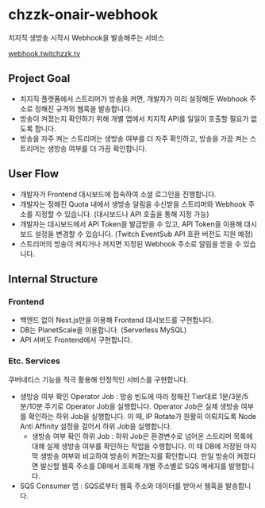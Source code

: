 # chzzk-onair-webhook
치지직 생방송 시작시 Webhook을 발송해주는 서비스

[webhook.twitchzzk.tv](https://webhook.twitchzzk.tv)

## Project Goal
- 치지직 플랫폼에서 스트리머가 방송을 켜면, 개발자가 미리 설정해둔 Webhook 주소로 정해진 규격의 웹훅을 발송합니다.
- 방송이 켜졌는지 확인하기 위해 개별 앱에서 치지직 API를 일일이 호출할 필요가 없도록 합니다.
- 방송을 자주 켜는 스트리머는 생방송 여부를 더 자주 확인하고, 방송을 가끔 켜는 스트리머는 생방송 여부를 더 가끔 확인합니다.

## User Flow
- 개발자가 Frontend 대시보드에 접속하여 소셜 로그인을 진행합니다.
- 개발자는 정해진 Quota 내에서 생방송 알림을 수신받을 스트리머와 Webhook 주소를 지정할 수 있습니다. (대시보드나 API 호출을 통해 지정 가능)
- 개발자는 대시보드에서 API Token을 발급받을 수 있고, API Token을 이용해 대시보드 설정을 변경할 수 있습니다. (Twitch EventSub API 호환 버전도 지원 예정)
- 스트리머의 방송이 켜지거나 꺼지면 지정된 Webhook 주소로 알림을 받을 수 있습니다.

## Internal Structure
### Frontend
- 백엔드 없이 Next.js만을 이용해 Frontend 대시보드를 구현합니다.
- DB는 PlanetScale을 이용합니다. (Serverless MySQL)
- API 서버도 Frontend에서 구현합니다.

### Etc. Services
쿠버네티스 기능을 적극 활용해 안정적인 서비스를 구현합니다.
- 생방송 여부 확인 Operator Job : 방송 빈도에 따라 정해진 Tier대로 1분/3분/5분/10분 주기로 Operator Job을 실행합니다. Operator Job은 실제 생방송 여부를 확인하는 하위 Job을 실행합니다. 이 때, IP Rotate가 원활히 이뤄지도록 Node Anti Affinity 설정을 걸어서 하위 Job을 실행합니다.
  - 생방송 여부 확인 하위 Job : 하위 Job은 환경변수로 넘어온 스트리머 목록에 대해 실제 생방송 여부를 확인하는 작업을 수행합니다. 이 때 DB에 저장된 마지막 생방송 여부와 비교하여 방송이 켜졌는지를 확인합니다. 만일 방송이 켜졌다면 발신할 웹훅 주소를 DB에서 조회해 개별 주소별로 SQS 메세지를 발행합니다.
- SQS Consumer 앱 : SQS로부터 웹훅 주소와 데이터를 받아서 웹훅을 발송합니다.
